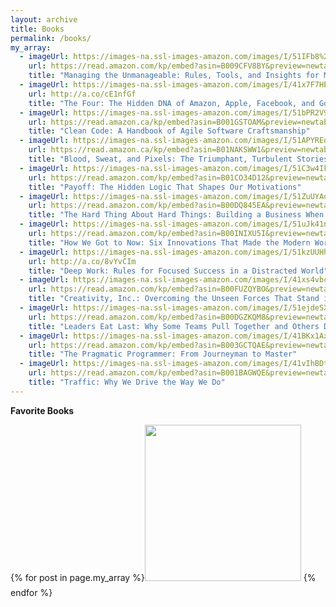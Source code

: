 ```yaml
---
layout: archive
title: Books
permalink: /books/   
my_array:
  - imageUrl: https://images-na.ssl-images-amazon.com/images/I/51IFb8%2Bq2QL._SX382_BO1,204,203,200_.jpg
    url: https://read.amazon.com/kp/embed?asin=B009CFV8BY&preview=newtab&linkCode=kpe&ref_=cm_sw_r_kb_dp_qfbWAbJM0BV24
    title: "Managing the Unmanageable: Rules, Tools, and Insights for Managing Software People and Teams"
  - imageUrl: https://images-na.ssl-images-amazon.com/images/I/41x7F7HE6jL._SX329_BO1,204,203,200_.jpg
    url: http://a.co/cE1nfGf
    title: "The Four: The Hidden DNA of Amazon, Apple, Facebook, and Google"
  - imageUrl: https://images-na.ssl-images-amazon.com/images/I/51bPR2V9fBL._SX404_BO1,204,203,200_.jpg
    url: https://read.amazon.ca/kp/embed?asin=B001GSTOAM&preview=newtab&linkCode=kpe&ref_=cm_sw_r_kb_dp_ZW3pAb43TMZ3A
    title: "Clean Code: A Handbook of Agile Software Craftsmanship"
  - imageUrl: https://images-na.ssl-images-amazon.com/images/I/51APYREq6iL.jpg
    url: https://read.amazon.ca/kp/embed?asin=B01NAKSWW1&preview=newtab&linkCode=kpe&ref_=cm_sw_r_kb_dp_3Q3pAbW93B13H
    title: "Blood, Sweat, and Pixels: The Triumphant, Turbulent Stories Behind How Video Games Are Made"
  - imageUrl: https://images-na.ssl-images-amazon.com/images/I/51C3w4IkIWL.jpg
    url: https://read.amazon.com/kp/embed?asin=B01CO34D12&preview=newtab&linkCode=kpe&ref_=cm_sw_r_kb_dp_WV1ozbYZ8FTYQ
    title: "Payoff: The Hidden Logic That Shapes Our Motivations"
  - imageUrl: https://images-na.ssl-images-amazon.com/images/I/51ZuUYAopiL.jpg
    url: https://read.amazon.com/kp/embed?asin=B00DQ845EA&preview=newtab&linkCode=kpe&ref_=cm_sw_r_kb_dp_V21ozbREE04J4=100x20
    title: "The Hard Thing About Hard Things: Building a Business When There Are No Easy Answers"
  - imageUrl: https://images-na.ssl-images-amazon.com/images/I/51uJk41nIrL._SX318_BO1,204,203,200_.jpg
    url: https://read.amazon.com/kp/embed?asin=B00INIXU5I&preview=newtab&linkCode=kpe&ref_=cm_sw_r_kb_dp_hR5ozb608AKMZ
    title: "How We Got to Now: Six Innovations That Made the Modern World"
  - imageUrl: https://images-na.ssl-images-amazon.com/images/I/51kzUUHhMTL._SX331_BO1,204,203,200_.jpg
    url: http://a.co/8vYvCIm
    title: "Deep Work: Rules for Focused Success in a Distracted World"
  - imageUrl: https://images-na.ssl-images-amazon.com/images/I/41xs4vbcTPL._SX327_BO1,204,203,200_.jpg
    url: https://read.amazon.com/kp/embed?asin=B00FUZQYBO&preview=newtab&linkCode=kpe&ref_=cm_sw_r_kb_dp_cahpzb4FQD45E
    title: "Creativity, Inc.: Overcoming the Unseen Forces That Stand in the Way of True Inspiration"
  - imageUrl: https://images-na.ssl-images-amazon.com/images/I/51ejdeSXFjL.jpg
    url: https://read.amazon.com/kp/embed?asin=B00DGZKQM8&preview=newtab&linkCode=kpe&ref_=cm_sw_r_kb_dp_-chpzbSVK2EWZ
    title: "Leaders Eat Last: Why Some Teams Pull Together and Others Don't"
  - imageUrl: https://images-na.ssl-images-amazon.com/images/I/41BKx1AxQWL._SX396_BO1,204,203,200_.jpg
    url: https://read.amazon.com/kp/embed?asin=B003GCTQAE&preview=newtab&linkCode=kpe&ref_=cm_sw_r_kb_dp_9XRAzbRY6MWJQ
    title: "The Pragmatic Programmer: From Journeyman to Master"
  - imageUrl: https://images-na.ssl-images-amazon.com/images/I/41vIhBDtpCL.jpg
    url: https://read.amazon.com/kp/embed?asin=B001BAGWQE&preview=newtab&linkCode=kpe&ref_=cm_sw_r_kb_dp_rESAzbA0CTYDN
    title: "Traffic: Why We Drive the Way We Do"
---
```


**Favorite Books**

{% for post in page.my_array %}[<img style="width:auto;height:250px;margin-bottom:10px" src="{{post.imageUrl}}">]({{post.url}}) {% endfor %}

